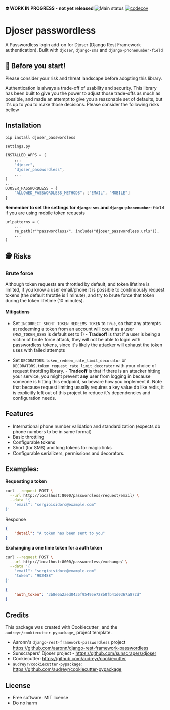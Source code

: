 **⛔️ WORK IN PROGRESS - not yet released**
![Main status](https://github.com/sergioisidoro/djoser-passwordless/actions/workflows/test-suite.yml/badge.svg)
[![codecov](https://codecov.io/gh/sergioisidoro/djoser-passwordless/branch/main/graph/badge.svg?token=96USU05I2T)](https://codecov.io/gh/sergioisidoro/djoser-passwordless)

# Djoser passwordless
A Passwordless login add-on for Djoser (Django Rest Framework authentication). Built with `djoser`, `django-sms` and `django-phonenumber-field`

## 🔑 Before you start!
Please consider your risk and threat landscape before adopting this library. 

Authentication is always a trade-off of usability and security. This library has been built to give you the power to adjust those trade-offs as much as possible, and made an attempt to give you a reasonable set of defaults, but it's up to you to make those decisions. Please consider the following risks bellow 

## Installation 
```.sh
pip install djoser_passwordless
```

`settings.py`
```.py
INSTALLED_APPS = (
    ...
    "djoser",
    "djoser_passwordless",
    ...
)
...
DJOSER_PASSWORDLESS = {
    "ALLOWED_PASSWORDLESS_METHODS": ["EMAIL", "MOBILE"]
}
```
**Remember to set the settings for `django-sms` and `django-phonenumber-field`** if you are using mobile token requests

```
urlpatterns = (
    ...
    re_path(r"^passwordless/", include("djoser_passwordless.urls")),
    ...
)
```

## 🕵️ Risks 
### Brute force
Although token requests are throttled by default, and token lifetime is limited, if you know a user email/phone it is possible to continuously request tokens (the default throttle is 1 minute), and try to brute force that token during the token lifetime (10 minutes).

#### Mitigations
* Set `INCORRECT_SHORT_TOKEN_REDEEMS_TOKEN` to `True`, so that any attempts at redeeming a token from an account will count as a user (`MAX_TOKEN_USES` is default set to 1) - **Tradeoff** is that if a user is being a victim of brute force attack, they will not be able to login with passwordless tokens, since it's likely the attacker will exhaust the token uses with failed attempts 

* Set `DECORATORS.token_redeem_rate_limit_decorator` or `DECORATORS.token_request_rate_limit_decorator` with your choice of request throttling library. - **Tradeoff** is that if there is an attacker hitting your service, you might prevent **any** user from logging in because someone is hitting this endpoint, so beware how you implement it. Note that because request limiting usually requires a key value db like redis, it is explicitly left out of this project to reduce it's dependencies and configuration needs.

## Features
* International phone number validation and standardization (expects db phone numbers to be in same format)
* Basic throttling
* Configurable tokens
* Short (for SMS) and long tokens for magic links
* Configurable serializers, permissions and decorators.

## Examples:
**Requesting a token**
```.sh
curl --request POST \
  --url http://localhost:8000/passwordless/request/email/ \
  --data '{
	"email": "sergioisidoro@example.com"
}'
```
Response
```.json
{
	"detail": "A token has been sent to you"
}
```

**Exchanging a one time token for a auth token**
```.sh
curl --request POST \
  --url http://localhost:8000/passwordless/exchange/ \
  --data '{
	"email": "sergioisidoro@example.com"
	"token": "902488"
}'
```
```.json
{
	"auth_token": "3b8e6a2aed0435f95495e728b0fb41d0367a872d"
}
```


## Credits
This package was created with Cookiecutter_ and the `audreyr/cookiecutter-pypackage`_ project template.

* Aaronn's `django-rest-framework-passwordless` project https://github.com/aaronn/django-rest-framework-passwordless
* Sunscrapers' Djoser project - https://github.com/sunscrapers/djoser
* Cookiecutter: https://github.com/audreyr/cookiecutter
* `audreyr/cookiecutter-pypackage`: https://github.com/audreyr/cookiecutter-pypackage

## License
* Free software: MIT license
* Do no harm
